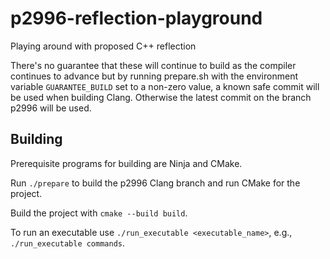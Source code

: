 # p2996-reflection-playground
Playing around with proposed C++ reflection

There's no guarantee that these will continue to build as the compiler
continues to advance but by running prepare.sh with the environment
variable `GUARANTEE_BUILD` set to a non-zero value, a known safe commit will
be used when building Clang.
Otherwise the latest commit on the branch p2996 will be used.

## Building

Prerequisite programs for building are Ninja and CMake.

Run `./prepare` to build the p2996 Clang branch and run CMake for the project.

Build the project with `cmake --build build`.

To run an executable use `./run_executable <executable_name>`, e.g.,
`./run_executable commands`.
